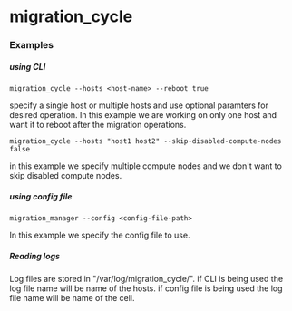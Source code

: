 # migration_cycle


### Examples

##### using CLI
```
migration_cycle --hosts <host-name> --reboot true
```
specify a single host or multiple hosts and use optional paramters for desired operation. In this example we are working on only one host and want it to reboot after the migration operations.

```
migration_cycle --hosts "host1 host2" --skip-disabled-compute-nodes false
```
in this example we specify multiple compute nodes and we don't want to skip disabled compute nodes.


##### using config file

```
migration_manager --config <config-file-path>
```
In this example we specify the config file to use.


##### Reading logs

Log files are stored in "/var/log/migration_cycle/<name-of-the-log>".
if CLI is being used the log file name will be name of the hosts.
if config file is being used the log file name will be name of the cell.

